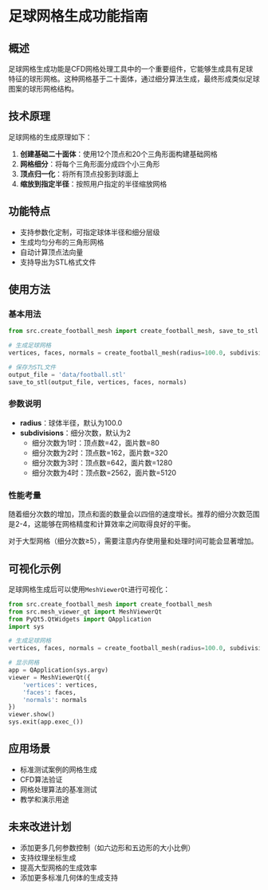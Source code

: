 # 足球网格生成功能指南

## 概述

足球网格生成功能是CFD网格处理工具中的一个重要组件，它能够生成具有足球特征的球形网格。这种网格基于二十面体，通过细分算法生成，最终形成类似足球图案的球形网格结构。

## 技术原理

足球网格的生成原理如下：

1. **创建基础二十面体**：使用12个顶点和20个三角形面构建基础网格
2. **网格细分**：将每个三角形面分成四个小三角形
3. **顶点归一化**：将所有顶点投影到球面上
4. **缩放到指定半径**：按照用户指定的半径缩放网格

## 功能特点

- 支持参数化定制，可指定球体半径和细分层级
- 生成均匀分布的三角形网格
- 自动计算顶点法向量
- 支持导出为STL格式文件

## 使用方法

### 基本用法

```python
from src.create_football_mesh import create_football_mesh, save_to_stl

# 生成足球网格
vertices, faces, normals = create_football_mesh(radius=100.0, subdivisions=3)

# 保存为STL文件
output_file = 'data/football.stl'
save_to_stl(output_file, vertices, faces, normals)
```

### 参数说明

- **radius**：球体半径，默认为100.0
- **subdivisions**：细分次数，默认为2
  - 细分次数为1时：顶点数=42，面片数=80
  - 细分次数为2时：顶点数=162，面片数=320
  - 细分次数为3时：顶点数=642，面片数=1280
  - 细分次数为4时：顶点数=2562，面片数=5120

### 性能考量

随着细分次数的增加，顶点和面的数量会以四倍的速度增长。推荐的细分次数范围是2-4，这能够在网格精度和计算效率之间取得良好的平衡。

对于大型网格（细分次数≥5），需要注意内存使用量和处理时间可能会显著增加。

## 可视化示例

足球网格生成后可以使用`MeshViewerQt`进行可视化：

```python
from src.create_football_mesh import create_football_mesh
from src.mesh_viewer_qt import MeshViewerQt
from PyQt5.QtWidgets import QApplication
import sys

# 生成足球网格
vertices, faces, normals = create_football_mesh(radius=100.0, subdivisions=3)

# 显示网格
app = QApplication(sys.argv)
viewer = MeshViewerQt({
    'vertices': vertices,
    'faces': faces,
    'normals': normals
})
viewer.show()
sys.exit(app.exec_())
```

## 应用场景

- 标准测试案例的网格生成
- CFD算法验证
- 网格处理算法的基准测试
- 教学和演示用途

## 未来改进计划

- 添加更多几何参数控制（如六边形和五边形的大小比例）
- 支持纹理坐标生成
- 提高大型网格的生成效率
- 添加更多标准几何体的生成支持 